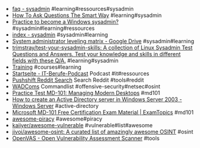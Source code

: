 - [faq - sysadmin](https://www.reddit.com/r/sysadmin/wiki/faq/) #learning#ressources#sysadmin
- [How To Ask Questions The Smart Way](http://catb.org/~esr/faqs/smart-questions.html) #learning#sysadmin
- [Practice to become a Windows sysadmin?](https://www.reddit.com/r/sysadmin/comments/3z7qd9/practice_to_become_a_windows_sysadmin/) #sysadmin#learning#ressources
- [index - sysadmin](https://www.reddit.com/r/sysadmin/wiki/index/) #sysadmin#learning
- [System administrator leveling matrix - Google Drive](https://docs.google.com/spreadsheets/d/1FBr20VIOePQH2aAH2a_6irvdB1NOTHZaD8U5e2MOMiw/pub?output=html) #sysadmin#learning
- [trimstray/test-your-sysadmin-skills: A collection of Linux Sysadmin Test Questions and Answers. Test your knowledge and skills in different fields with these Q/A.](https://github.com/trimstray/test-your-sysadmin-skills) #learning#sysadmin
- [Training](https://learn.microsoft.com/en-us/training/) #courses#learning
- [Startseite - IT-Berufe-Podcast](https://it-berufe-podcast.de/) Podcast #it#ressources
- [Pushshift Reddit Search](https://redditsearch.io/) Search Reddit #tools#reddit
- [WADComs](https://wadcoms.github.io/#) Commandlist #offensive-security#netsec#osint
- [Practice Test MD-101: Managing Modern Desktops](https://forms.office.com/Pages/ResponsePage.aspx?id=DQSIkWdsW0yxEjajBLZtrQAAAAAAAAAAAAN__hmB6OFUMkg2WjJKR0k3UTZZNTY0WVhESjc4VFhGTS4u) #md101
- [How to create an Active Directory server in Windows Server 2003 - Windows Server](https://learn.microsoft.com/en-us/troubleshoot/windows-server/identity/create-an-active-directory-server) #active-directory
- [Microsoft MD-101 Free Certification Exam Material | ExamTopics](https://www.examtopics.com/exams/microsoft/md-101/) #md101
- [awesome-piracy](https://github.com/Igglybuff/awesome-piracy/blob/master/readme.md) #awesome#piracy
- [kaiiyer/awesome-vulnerable](https://github.com/kaiiyer/awesome-vulnerable) #vulnerable#list#awesome
- [jivoi/awesome-osint: A curated list of amazingly awesome OSINT](https://github.com/jivoi/awesome-osint) #osint
- [OpenVAS - Open Vulnerability Assessment Scanner](https://www.openvas.org/) #tools
